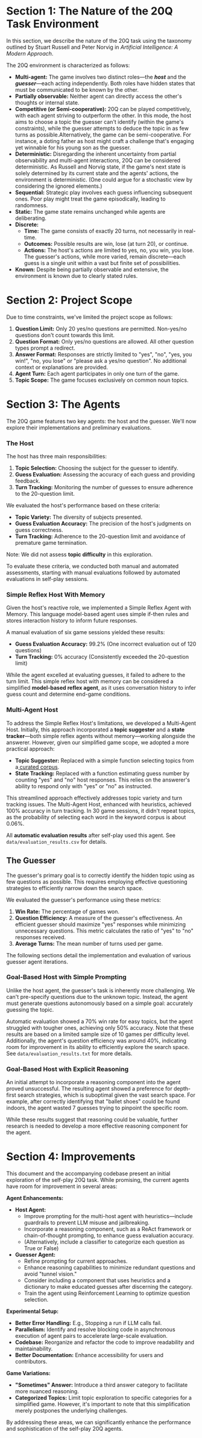 # **Section 1: The Nature of the 20Q Task Environment**

In this section, we describe the nature of the 20Q task using the taxonomy outlined by Stuart Russell and Peter Norvig in *Artificial Intelligence: A Modern Approach*.

The 20Q environment is characterized as follows:
* **Multi-agent:** The game involves two distinct roles—the ***host*** and the ***guesser***—each acting independently. Both roles have hidden states that must be communicated to be known by the other.
* **Partially observable:** Neither agent can directly access the other's thoughts or internal state.
* **Competitive (or Semi-cooperative):** 20Q can be played competitively, with each agent striving to outperform the other. In this mode, the host aims to choose a topic the guesser can't identify (within the game's constraints), while the guesser attempts to deduce the topic in as few turns as possible.Alternatively, the game can be semi-cooperative. For instance, a doting father as host might craft a challenge that's engaging yet winnable for his young son as the guesser.
* **Deterministic:** Disregarding the inherent uncertainty from partial observability and multi-agent interactions, 20Q can be considered deterministic. As Russell and Norvig state, if the game's next state is solely determined by its current state and the agents' actions, the environment is deterministic. (One could argue for a stochastic view by considering the ignored elements.)
* **Sequential:** Strategic play involves each guess influencing subsequent ones. Poor play might treat the game episodically, leading to randomness.
* **Static:** The game state remains unchanged while agents are deliberating.
* **Discrete:**
    * **Time:** The game consists of exactly 20 turns, not necessarily in real-time.
    * **Outcomes:** Possible results are win, lose (at turn 20), or continue.
    * **Actions:** The host's actions are limited to yes, no, you win, you lose. The guesser's actions, while more varied, remain discrete—each guess is a single unit within a vast but finite set of possibilities.
* **Known:** Despite being partially observable and extensive, the environment is known due to clearly stated rules.


# **Section 2: Project Scope**

Due to time constraints, we've limited the project scope as follows:

1. **Question Limit:** Only 20 yes/no questions are permitted. Non-yes/no questions don't count towards this limit.
2. **Question Format:** Only yes/no questions are allowed. All other question types prompt a redirect.
3. **Answer Format:** Responses are strictly limited to "yes", "no", "yes, you win!", "no, you lose" or "please ask a yes/no question". No additional context or explanations are provided.
4. **Agent Turn:** Each agent participates in only one turn of the game.
5. **Topic Scope:** The game focuses exclusively on common noun topics.


# **Section 3: The Agents**

The 20Q game features two key agents: the host and the guesser. We'll now explore their implementations and preliminary evaluations.


### **The Host**

The host has three main responsibilities:

1. **Topic Selection:** Choosing the subject for the guesser to identify.
2. **Guess Evaluation:** Assessing the accuracy of each guess and providing feedback.
3. **Turn Tracking:** Monitoring the number of guesses to ensure adherence to the 20-question limit.

We evaluated the host's performance based on these criteria:

* **Topic Variety:** The diversity of subjects presented.
* **Guess Evaluation Accuracy:** The precision of the host's judgments on guess correctness.
* **Turn Tracking:** Adherence to the 20-question limit and avoidance of premature game termination.

Note: We did not assess **topic difficulty** in this exploration.

To evaluate these criteria, we conducted both manual and automated assessments, starting with manual evaluations followed by automated evaluations in self-play sessions.


### **Simple Reflex Host With Memory**

Given the host's reactive role, we implemented a Simple Reflex Agent with Memory. This language model-based agent uses simple if-then rules and stores interaction history to inform future responses.

A manual evaluation of six game sessions yielded these results:

* **Guess Evaluation Accuracy:** 99.2% (One incorrect evaluation out of 120 questions)
* **Turn Tracking:** 0% accuracy (Consistently exceeded the 20-question limit)

While the agent excelled at evaluating guesses, it failed to adhere to the turn limit. This simple reflex host with memory can be considered a simplified **model-based reflex agent**, as it uses conversation history to infer guess count and determine end-game conditions.


### **Multi-Agent Host**

To address the Simple Reflex Host's limitations, we developed a Multi-Agent Host. Initially, this approach incorporated a **topic suggester** and a **state tracker**—both simple reflex agents without memory—working alongside the answerer. However, given our simplified game scope, we adopted a more practical approach:
* **Topic Suggester:** Replaced with a simple function selecting topics from a[ curated corpus](https://www.kaggle.com/code/waechter/llm-20-questions-games-dataset/output?select=keywords.csv).
* **State Tracking:** Replaced with a function estimating guess number by counting "yes" and "no" host responses. This relies on the answerer's ability to respond only with "yes" or "no" as instructed.

This streamlined approach effectively addresses topic variety and turn tracking issues. The Multi-Agent Host, enhanced with heuristics, achieved 100% accuracy in turn tracking. In 30 game sessions, it didn't repeat topics, as the probability of selecting each word in the keyword corpus is about 0.06%.

All **automatic evaluation results** after self-play used this agent. See `data/evaluation_results.csv` for details.


## **The Guesser**
The guesser's primary goal is to correctly identify the hidden topic using as few questions as possible. This requires employing effective questioning strategies to efficiently narrow down the search space.

We evaluated the guesser's performance using these metrics:


1. **Win Rate:** The percentage of games won.
2. **Question Efficiency:** A measure of the guesser's effectiveness. An efficient guesser should maximize "yes" responses while minimizing unnecessary questions. This metric calculates the ratio of "yes" to "no" responses received.
3. **Average Turns:** The mean number of turns used per game.

The following sections detail the implementation and evaluation of various guesser agent iterations.


### **Goal-Based Host with Simple Prompting**
Unlike the host agent, the guesser's task is inherently more challenging. We can't pre-specify questions due to the unknown topic. Instead, the agent must generate questions autonomously based on a simple goal: accurately guessing the topic.

Automatic evaluation showed a 70% win rate for easy topics, but the agent struggled with tougher ones, achieving only 50% accuracy. Note that these results are based on a limited sample size of 10 games per difficulty level. Additionally, the agent's question efficiency was around 40%, indicating room for improvement in its ability to efficiently explore the search space. See `data/evaluation_results.txt` for more details.


### **Goal-Based Host with Explicit Reasoning**
An initial attempt to incorporate a reasoning component into the agent proved unsuccessful. The resulting agent showed a preference for depth-first search strategies, which is suboptimal given the vast search space. For example, after correctly identifying that "ballet shoes" could be found indoors, the agent wasted 7 guesses trying to pinpoint the specific room.

While these results suggest that reasoning could be valuable, further research is needed to develop a more effective reasoning component for the agent.


# **Section 4: Improvements**
This document and the accompanying codebase present an initial exploration of the self-play 20Q task. While promising, the current agents have room for improvement in several areas:

**Agent Enhancements:**
* **Host Agent:**
    * Improve prompting for the multi-host agent with heuristics—include guardrails to prevent LLM misuse and jailbreaking.
    * Incorporate a reasoning component, such as a ReAct framework or chain-of-thought prompting, to enhance guess evaluation accuracy.
    * (Alternatively, include a classifier to categorize each question as True or False)
* **Guesser Agent:**
    * Refine prompting for current approaches.
    * Enhance reasoning capabilities to minimize redundant questions and avoid "tunnel vision."
    * Consider including a component that uses heuristics and a dictionary to make educated guesses after discerning the category.
    * Train the agent using Reinforcement Learning to optimize question selection.

**Experimental Setup:**
* **Better Error Handling:** E.g., Stopping a run if LLM calls fail.
* **Parallelism:** Identify and resolve blocking code in asynchronous execution of agent pairs to accelerate large-scale evaluation.
* **Codebase:** Reorganize and refactor the code to improve readability and maintainability.
* **Better Documentation:** Enhance accessibility for users and contributors.

**Game Variations:**
* **"Sometimes" Answer:** Introduce a third answer category to facilitate more nuanced reasoning.
* **Categorized Topics:** Limit topic exploration to specific categories for a simplified game. However, it's important to note that this simplification merely postpones the underlying challenges.

By addressing these areas, we can significantly enhance the performance and sophistication of the self-play 20Q agents.
